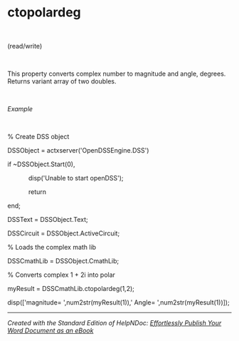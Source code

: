 # ctopolardeg

&nbsp;

(read/write)

&nbsp;

This property converts complex number to magnitude and angle, degrees. Returns variant array of two doubles.

&nbsp;

*Example*

&nbsp;

% Create DSS object

DSSObject = actxserver('OpenDSSEngine.DSS')

if ~DSSObject.Start(0),

&nbsp; &nbsp; &nbsp; &nbsp; &nbsp; &nbsp; disp('Unable to start openDSS');

&nbsp; &nbsp; &nbsp; &nbsp; &nbsp; &nbsp; return

end;

DSSText = DSSObject.Text;

DSSCircuit = DSSObject.ActiveCircuit;

% Loads the complex math lib

DSSCmathLib = DSSObject.CmathLib;

% Converts complex 1 + 2i into polar

myResult = DSSCmathLib.ctopolardeg(1,2);

disp(\['magnitude= ',num2str(myResult(1)),' Angle= ',num2str(myResult(1))\]);


***
_Created with the Standard Edition of HelpNDoc: [Effortlessly Publish Your Word Document as an eBook](<https://www.helpndoc.com/step-by-step-guides/how-to-convert-a-word-docx-file-to-an-epub-or-kindle-ebook/>)_
